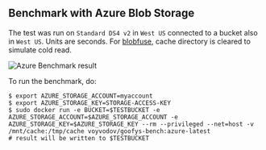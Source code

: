 ## Benchmark with Azure Blob Storage

The test was run on `Standard DS4 v2` in `West US` connected to a bucket also in `West US`. Units are seconds. For [blobfuse](https://github.com/Azure/azure-storage-fuse/), cache directory is cleared to simulate cold read.

![Azure Benchmark result](/bench/azure/bench.png?raw=true "Azure Benchmark")

To run the benchmark, do:
```ShellSession
$ export AZURE_STORAGE_ACCOUNT=myaccount
$ export AZURE_STORAGE_KEY=STORAGE-ACCESS-KEY
$ sudo docker run -e BUCKET=$TESTBUCKET -e AZURE_STORAGE_ACCOUNT=$AZURE_STORAGE_ACCOUNT -e AZURE_STORAGE_KEY=$AZURE_STORAGE_KEY --rm --privileged --net=host -v /mnt/cache:/tmp/cache voyvodov/goofys-bench:azure-latest
# result will be written to $TESTBUCKET
```
